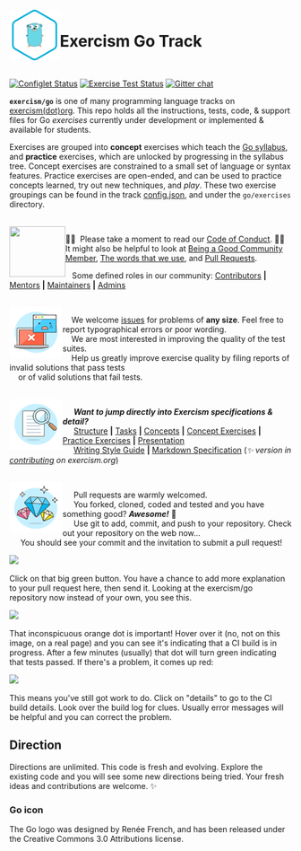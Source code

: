 <br>

<img align="left" width="90" height="90" src="https://github.com/exercism/website-icons/blob/main/tracks/go.svg">
<p vertical-align="middle"><h1>Exercism Go Track</h1></p>

<br>

[![Configlet Status](https://github.com/exercism/go/workflows/Configlet%20CI/badge.svg)](https://github.com/exercism/go/actions?query=workflow%3A%22Configlet+CI%22)
[![Exercise Test Status](https://github.com/exercism/go/workflows/Exercise%20tests/badge.svg)](https://github.com/exercism/go/actions?query=workflow%3A%22Exercise+tests%22)
[![Gitter chat](https://badges.gitter.im/exercism/go.svg)](https://gitter.im/exercism/go)

**`exercism/go`** is one of many programming language tracks on [exercism(dot)org][exercism-website].
This repo holds all the instructions, tests, code, & support files for Go *exercises* currently under development or implemented & available for students.

Exercises are grouped into **concept** exercises which teach the [Go syllabus][go-syllabus], and **practice** exercises, which are unlocked by progressing in the syllabus tree. Concept exercises are constrained to a small set of language or syntax features. Practice exercises are open-ended, and can be used to practice concepts learned, try out new techniques, and _play_.  These two exercise groupings can be found in the track [config.json][config-json], and under the `go/exercises` directory.

<br>

<img align="left" width="100" height="90" src="https://github.com/exercism/website-icons/blob/main/exercism/logo-big-bordered.png">

🌟🌟&nbsp; Please take a moment to read our [Code of Conduct][exercism-code-of-conduct].&nbsp;🌟🌟&nbsp;  
It might also be helpful to look at [Being a Good Community Member][being-a-good-community-member], [The words that we use][the-words-that-we-use], and [Pull Requests][prs].  

&nbsp;&nbsp;&nbsp;Some defined roles in our community:  [Contributors][exercism-contributors] **|** [Mentors][exercism-mentors] **|** [Maintainers][exercism-track-maintainers]  **|** [Admins][exercism-admins]


<br>
<img align="left" width="95" height="90" src="https://github.com/exercism/website-icons/blob/main/exercises/error-handling.svg">

&nbsp;&nbsp;&nbsp;&nbsp;We welcome [issues](https://github.com/exercism/go/issues) for problems of **any size**.
Feel free to report typographical errors or poor wording.  
&nbsp;&nbsp;&nbsp;&nbsp;We are most interested in improving the quality of the test suites.  
&nbsp;&nbsp;&nbsp;&nbsp;Help us greatly improve exercise quality by filing reports of invalid solutions that pass tests  
&nbsp;&nbsp;&nbsp;&nbsp;or of valid solutions that fail tests.


<br>
<img align="left" width="95" height="90" src="https://github.com/exercism/website-icons/blob/main/exercises/word-search.svg">

&nbsp;&nbsp;&nbsp;&nbsp;&nbsp;_**Want to jump directly into Exercism specifications & detail?**_  
&nbsp;&nbsp;&nbsp;&nbsp;&nbsp;[Structure][exercism-track-structure] **|** [Tasks][exercism-tasks] **|** [Concepts][exercism-concepts] **|** [Concept Exercises][concept-exercises] **|** [Practice Exercises][practice-exercises] **|** [Presentation][exercise-presentation]  
&nbsp;&nbsp;&nbsp;&nbsp;&nbsp;[Writing Style Guide][exercism-writing-style] **|** [Markdown Specification][exercism-markdown-specification] (_✨ version in [contributing][website-contributing-section] on exercism.org_)


<br>
<img align="left" width="95" height="90" src="https://github.com/exercism/website-icons/blob/main/exercises/diamond.svg">

&nbsp;&nbsp;&nbsp;&nbsp;&nbsp;Pull requests are warmly welcomed.  
&nbsp;&nbsp;&nbsp;&nbsp;&nbsp;You forked, cloned, coded and tested and you have something good? **_Awesome!_** 🎉  
&nbsp;&nbsp;&nbsp;&nbsp;&nbsp;Use git to add, commit, and push to your repository.
Check out your repository on the web now...  
&nbsp;&nbsp;&nbsp;&nbsp;&nbsp;You should see your commit and the invitation to submit a pull request!


<img src="img/mars1.png">

Click on that big green button.
You have a chance to add more explanation to your pull request here, then send it.
Looking at the exercism/go repository now instead of your own, you see this.

<img src="img/mars2.png">

That inconspicuous orange dot is important!
Hover over it (no, not on this image, on a real page) and you can see it's indicating that a CI build is in progress.
After a few minutes (usually) that dot will turn green indicating that tests passed.
If there's a problem, it comes up red:

<img src="img/mars3.png">

This means you've still got work to do.
Click on "details" to go to the CI build details. Look over the build log for clues.
Usually error messages will be helpful and you can correct the problem.

## Direction

Directions are unlimited.
This code is fresh and evolving.
Explore the existing code and you will see some new directions being tried.
Your fresh ideas and contributions are welcome. :sparkles:

### Go icon

The Go logo was designed by Renée French, and has been released under the Creative Commons 3.0 Attributions license.

[exercism-website]: https://exercism.org/
[config-json]: https://github.com/exercism/go/blob/main/config.json
[go-syllabus]: https://exercism.org/tracks/go/concepts

[prs]: https://github.com/exercism/docs/blob/main/community/good-member/pull-requests.md
[being-a-good-community-member]: https://github.com/exercism/docs/tree/main/community/good-member
[exercism-contributors]: https://github.com/exercism/docs/blob/main/community/contributors.md
[exercism-code-of-conduct]: https://exercism.org/docs/using/legal/code-of-conduct
[exercism-admins]: https://github.com/exercism/docs/blob/main/community/administrators.md
[the-words-that-we-use]: https://github.com/exercism/docs/blob/main/community/good-member/words.md
[exercism-track-maintainers]: https://github.com/exercism/docs/blob/main/community/maintainers.md
[exercism-mentors]: https://github.com/exercism/docs/tree/main/mentoring

[practice-exercises]: https://github.com/exercism/docs/blob/main/building/tracks/practice-exercises.md
[exercism-concepts]: https://github.com/exercism/docs/blob/main/building/tracks/concepts.md
[exercism-markdown-specification]: https://github.com/exercism/docs/blob/main/building/markdown/markdown.md
[exercise-presentation]: https://github.com/exercism/docs/blob/main/building/tracks/presentation.md
[exercism-writing-style]: https://github.com/exercism/docs/blob/main/building/markdown/style-guide.md
[concept-exercises]: https://github.com/exercism/docs/blob/main/building/tracks/concept-exercises.md
[exercism-tasks]: https://exercism.org/docs/building/product/tasks
[website-contributing-section]: https://exercism.org/docs/building
[exercism-track-structure]: https://github.com/exercism/docs/tree/main/building/tracks
